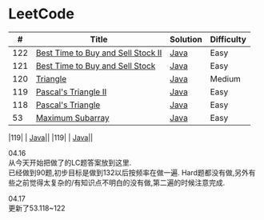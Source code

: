 # LeetCode

| # | Title | Solution | Difficulty |
|---| ----- | -------- | ---------- |
|122|[Best Time to Buy and Sell Stock II](https://leetcode.com/problems/best-time-to-buy-and-sell-stock-ii/) | [Java](https://github.com/Zingg7/LeetCode/blob/master/122.%20Best%20Time%20to%20Buy%20and%20Sell%20Stock%20II.md)|Easy|
|121|[Best Time to Buy and Sell Stock](https://leetcode.com/problems/best-time-to-buy-and-sell-stock/) | [Java](https://github.com/Zingg7/LeetCode/blob/master/121.%20Best%20Time%20to%20Buy%20and%20Sell%20Stock.md)|Easy|
|120|[Triangle](https://leetcode.com/problems/triangle/) | [Java](https://github.com/Zingg7/LeetCode/blob/master/120.%20Triangle.md)|Medium|
|119|[Pascal's Triangle II](https://leetcode.com/problems/pascals-triangle-ii/) | [Java](https://github.com/Zingg7/LeetCode/blob/master/118%26119.%20Pascal's%20Triangle(I%26II).md)|Easy|
|118|[Pascal's Triangle](https://leetcode.com/problems/pascals-triangle/) | [Java](https://github.com/Zingg7/LeetCode/blob/master/118%26119.%20Pascal's%20Triangle(I%26II).md)|Easy|
|53|[Maximum Subarray](https://leetcode.com/problems/maximum-subarray/) | [Java](https://github.com/Zingg7/LeetCode/blob/master/53.%20Maximum%20Subarray.md)|Easy|

|119|[]() | [Java]()||
|119|[]() | [Java]()||


04.16
<br>
从今天开始把做了的LC题答案放到这里.<br>
已经做到90题,初步目标是做到132以后按频率在做一遍. Hard题都没有做,另外有些之前觉得太复杂的/有知识点不明白的没有做,第二遍的时候注意完成.

04.17
<br>
更新了53.118~122

